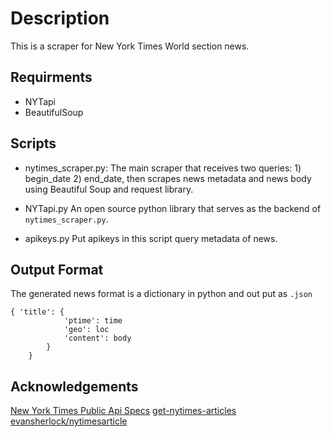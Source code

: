 # Description

This is a scraper for New York Times World section news.

## Requirments

* NYTapi
* BeautifulSoup 

## Scripts

* nytimes_scraper.py:
The main scraper that receives two queries: 1) begin_date 2) end_date, then scrapes news metadata and news body using Beautiful Soup and request library.

* NYTapi.py
An open source python library that serves as the backend of ```nytimes_scraper.py```.

* apikeys.py
Put apikeys in this script query metadata of news.

## Output Format

The generated news format is a dictionary in python and out put as ```.json```
```
{ 'title': {
            'ptime': time
            'geo': loc
            'content': body
        }
    }
```



## Acknowledgements

[New York Times Public Api Specs](https://github.com/NYTimes/public_api_spec)
[get-nytimes-articles](https://github.com/casmlab/get-nytimes-articles)
[evansherlock/nytimesarticle](https://github.com/evansherlock/nytimesarticl)
